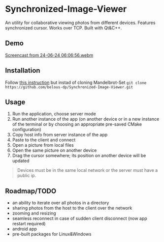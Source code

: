 # Synchronized-Image-Viewer
An utility for collaborative viewing photos from different devices. Features synchronized cursor. Works over TCP. Built with Qt&C++.

## Demo
[Screencast from 24-06-24 06:06:56.webm](https://github.com/belous-dp/Synchronized-Image-Viewer/assets/46475907/db36ea1f-a696-4562-afad-2280ed116d16)


## Installation
Follow [this instruction](https://github.com/belous-dp/Mandelbrot-Set?tab=readme-ov-file#installation) but instad of cloning Mandelbrot-Set `git clone https://github.com/belous-dp/Synchronized-Image-Viewer.git`

## Usage
1. Run the application, choose server mode
2. Run another instance of the app (on another device or in a new instance of the terminal or by choosing an appropriate pre-saved CMake configuration)
3. Copy host info from server instance of the app
4. Paste to the client and connect
5. Open a picture from local files
6. Open the same picture on another device
7. Drag the cursor somewhere; its position on another device will be updated

> Devices must be in the same local network or the server must have a public ip.

## Roadmap/TODO
* an ability to iterate over all photos in a directory
* sharing photos from the host to the client over the network
* zooming and resizing
* seamless reconnect in case of sudden client disconnect (now app restart required)
* android app
* pre-built packages for Linux&Windows 
